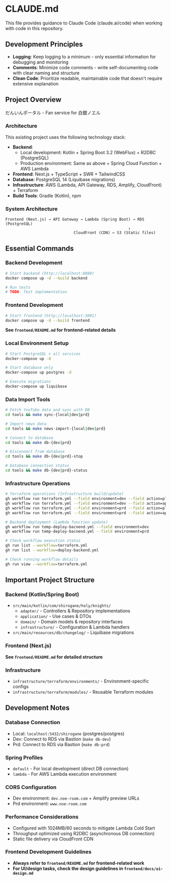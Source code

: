# CLAUDE.md

This file provides guidance to Claude Code (claude.ai/code) when working with code in this repository.

## Development Principles
- **Logging**: Keep logging to a minimum - only essential information for debugging and monitoring
- **Comments**: Minimize code comments - write self-documenting code with clear naming and structure
- **Clean Code**: Prioritize readable, maintainable code that doesn't require extensive explanation

## Project Overview

だんいんポータル - Fan service for 白銀ノエル

### Architecture

This existing project uses the following technology stack:
- **Backend**: 
  - Local development: Kotlin + Spring Boot 3.2 (WebFlux) + R2DBC (PostgreSQL)
  - Production environment: Same as above + Spring Cloud Function + AWS Lambda
- **Frontend**: Next.js + TypeScript + SWR + TailwindCSS
- **Database**: PostgreSQL 14 (Liquibase migrations)
- **Infrastructure**: AWS (Lambda, API Gateway, RDS, Amplify, CloudFront) + Terraform
- **Build Tools**: Gradle (Kotlin), npm

### System Architecture

```
Frontend (Next.js) → API Gateway → Lambda (Spring Boot) → RDS (PostgreSQL)
                                                      ↓
                              CloudFront (CDN) ← S3 (Static files)
```

## Essential Commands

### Backend Development

```bash
# Start backend (http://localhost:8080)
docker compose up -d --build backend

# Run tests
# TODO: Test implementation
```

### Frontend Development

```bash
# Start frontend (http://localhost:3001)
docker compose up -d --build frontend
```

**See `frontend/README.md` for frontend-related details**

### Local Environment Setup

```bash
# Start PostgreSQL + all services
docker-compose up -d

# Start database only
docker-compose up postgres -d

# Execute migrations
docker-compose up liquibase
```

### Data Import Tools

```bash
# Fetch YouTube data and sync with DB 
cd tools && make sync-{local|dev|prd}

# Import news data  
cd tools && make news-import-{local|dev|prd}

# Connect to database
cd tools && make db-{dev|prd}

# Disconnect from database
cd tools && make db-{dev|prd}-stop

# Database connection status
cd tools && make db-{dev|prd}-status
```

### Infrastructure Operations

```bash
# Terraform operations (Infrastructure build/update)
gh workflow run terraform.yml --field environment=dev --field action=plan
gh workflow run terraform.yml --field environment=dev --field action=apply
gh workflow run terraform.yml --field environment=prd --field action=plan
gh workflow run terraform.yml --field environment=prd --field action=apply

# Backend deployment (Lambda function update)
gh workflow run temp-deploy-bacnend.yml --field environment=dev
gh workflow run temp-deploy-bacnend.yml --field environment=prd

# Check workflow execution status
gh run list --workflow=terraform.yml
gh run list --workflow=deploy-backend.yml

# Check running workflow details
gh run view --workflow=terraform.yml
```

## Important Project Structure

### Backend (Kotlin/Spring Boot)
- `src/main/kotlin/com/shirogane/holy/knights/`
  - `adapter/` - Controllers & Repository implementations
  - `application/` - Use cases & DTOs  
  - `domain/` - Domain models & repository interfaces
  - `infrastructure/` - Configuration & Lambda handlers
- `src/main/resources/db/changelog/` - Liquibase migrations

### Frontend (Next.js)
**See `frontend/README.md` for detailed structure**

### Infrastructure  
- `infrastructure/terraform/environments/` - Environment-specific configs
- `infrastructure/terraform/modules/` - Reusable Terraform modules

## Development Notes

### Database Connection
- Local: `localhost:5432/shirogane` (postgres/postgres)
- Dev: Connect to RDS via Bastion (`make db-dev`)
- Prd: Connect to RDS via Bastion (`make db-prd`)

### Spring Profiles
- `default` - For local development (direct DB connection)
- `lambda` - For AWS Lambda execution environment

### CORS Configuration
- Dev environment: `dev.noe-room.com` + Amplify preview URLs
- Prd environment: `www.noe-room.com`

### Performance Considerations
- Configured with 1024MB/60 seconds to mitigate Lambda Cold Start
- Throughput optimized using R2DBC (asynchronous DB connection)
- Static file delivery via CloudFront CDN

### Frontend Development Guidelines
- **Always refer to `frontend/README.md` for frontend-related work**
- **For UI/design tasks, check the design guidelines in `frontend/docs/ui-design.md`**

